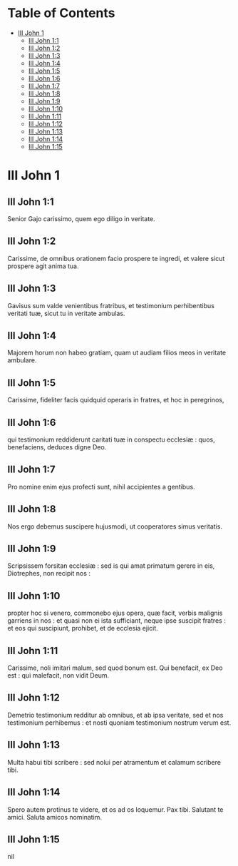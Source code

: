 
# Table of Contents

-   [III John 1](#org910053e)
    -   [III John 1:1](#orga18ddf7)
    -   [III John 1:2](#orgcbcdb4f)
    -   [III John 1:3](#org48649e2)
    -   [III John 1:4](#org436dcb1)
    -   [III John 1:5](#org9c60bc5)
    -   [III John 1:6](#org6eb2f39)
    -   [III John 1:7](#orga668f1f)
    -   [III John 1:8](#org4b78cee)
    -   [III John 1:9](#orgf4024b6)
    -   [III John 1:10](#org50fe51e)
    -   [III John 1:11](#org42d468a)
    -   [III John 1:12](#org9e20368)
    -   [III John 1:13](#orgc4b30f4)
    -   [III John 1:14](#orge10b9f1)
    -   [III John 1:15](#org8a651ef)



<a id="org910053e"></a>

# III John 1


<a id="orga18ddf7"></a>

## III John 1:1

Senior Gajo carissimo, quem ego diligo in veritate.


<a id="orgcbcdb4f"></a>

## III John 1:2

Carissime, de omnibus orationem facio prospere te ingredi, et valere sicut prospere agit anima tua.  


<a id="org48649e2"></a>

## III John 1:3

Gavisus sum valde venientibus fratribus, et testimonium perhibentibus veritati tuæ, sicut tu in veritate ambulas.


<a id="org436dcb1"></a>

## III John 1:4

Majorem horum non habeo gratiam, quam ut audiam filios meos in veritate ambulare.


<a id="org9c60bc5"></a>

## III John 1:5

Carissime, fideliter facis quidquid operaris in fratres, et hoc in peregrinos,


<a id="org6eb2f39"></a>

## III John 1:6

qui testimonium reddiderunt caritati tuæ in conspectu ecclesiæ : quos, benefaciens, deduces digne Deo.


<a id="orga668f1f"></a>

## III John 1:7

Pro nomine enim ejus profecti sunt, nihil accipientes a gentibus.


<a id="org4b78cee"></a>

## III John 1:8

Nos ergo debemus suscipere hujusmodi, ut cooperatores simus veritatis.  


<a id="orgf4024b6"></a>

## III John 1:9

Scripsissem forsitan ecclesiæ : sed is qui amat primatum gerere in eis, Diotrephes, non recipit nos :


<a id="org50fe51e"></a>

## III John 1:10

propter hoc si venero, commonebo ejus opera, quæ facit, verbis malignis garriens in nos : et quasi non ei ista sufficiant, neque ipse suscipit fratres : et eos qui suscipiunt, prohibet, et de ecclesia ejicit.


<a id="org42d468a"></a>

## III John 1:11

Carissime, noli imitari malum, sed quod bonum est. Qui benefacit, ex Deo est : qui malefacit, non vidit Deum.  


<a id="org9e20368"></a>

## III John 1:12

Demetrio testimonium redditur ab omnibus, et ab ipsa veritate, sed et nos testimonium perhibemus : et nosti quoniam testimonium nostrum verum est.  


<a id="orgc4b30f4"></a>

## III John 1:13

Multa habui tibi scribere : sed nolui per atramentum et calamum scribere tibi.


<a id="orge10b9f1"></a>

## III John 1:14

Spero autem protinus te videre, et os ad os loquemur. Pax tibi. Salutant te amici. Saluta amicos nominatim.    


<a id="org8a651ef"></a>

## III John 1:15

nil

